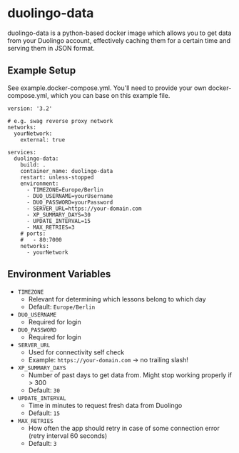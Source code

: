 # duolingo-data

duolingo-data is a python-based docker image which allows you to get data from your Duolingo account, effectively caching them for a certain time and serving them in JSON format.

## Example Setup

See example.docker-compose.yml. You'll need to provide your own docker-compose.yml, which you can base on this example file.

    version: '3.2'

    # e.g. swag reverse proxy network
    networks:
      yourNetwork:
        external: true

    services:
      duolingo-data:
        build: .
        container_name: duolingo-data
        restart: unless-stopped
        environment:
          - TIMEZONE=Europe/Berlin
          - DUO_USERNAME=yourUsername
          - DUO_PASSWORD=yourPassword
          - SERVER_URL=https://your-domain.com
          - XP_SUMMARY_DAYS=30
          - UPDATE_INTERVAL=15
          - MAX_RETRIES=3
        # ports:
        #   - 80:7000
        networks:
          - yourNetwork

## Environment Variables

- `TIMEZONE`
  - Relevant for determining which lessons belong to which day
  - Default: `Europe/Berlin`
- `DUO_USERNAME`
  - Required for login
- `DUO_PASSWORD`
  - Required for login
- `SERVER_URL`
  - Used for connectivity self check
  - Example: `https://your-domain.com` → no trailing slash!
- `XP_SUMMARY_DAYS`
  - Number of past days to get data from. Might stop working properly if > 300
  - Default: `30`
- `UPDATE_INTERVAL`
  - Time in minutes to request fresh data from Duolingo
  - Default: `15`
- `MAX_RETRIES`
  - How often the app should retry in case of some connection error (retry interval 60 seconds)
  - Default: `3`
